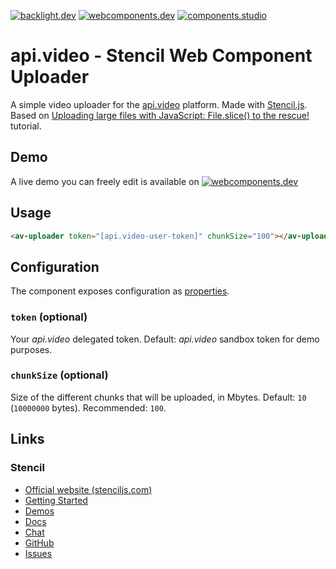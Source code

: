 [![backlight.dev](https://img.shields.io/badge/Backlight.dev-Design%20System%20Editor-%23f8c307)](https://backlight.dev)
[![webcomponents.dev](https://img.shields.io/badge/WebComponents.dev-Web%20Components%20Studio-%23459BCF)](https://webcomponents.dev)
[![components.studio](https://img.shields.io/badge/Components.studio-Components%20Studio-%23319795)](https://components.studio)

# api.video - Stencil Web Component Uploader

A simple video uploader for the [api.video](api.video/) platform. Made with [Stencil.js](stenciljs.com/).
Based on [Uploading large files with JavaScript: File.slice() to the rescue!](https://api.video/blog/tutorials/uploading-large-files-with-javascript) tutorial.

## Demo

A live demo you can freely edit is available on <a href="https://webcomponents.dev/preview/XIxGWDrNYzZCqFGZkzEr?busid=5116f450-1d2f-11ec-a43c-d13e79295681"><img src="https://img.shields.io/badge/WebComponents.dev-Web%20Components%20Studio-%23459BCF" alt="webcomponents.dev"></a>

## Usage

```html
<av-uploader token="[api.video-user-token]" chunkSize="100"></av-uploader>
```

## Configuration

The component exposes configuration as [properties](https://stenciljs.com/docs/properties).

### `token` (optional)

Your *api.video* delegated token. Default: *api.video* sandbox token for demo purposes.

### `chunkSize` (optional)

Size of the different chunks that will be uploaded, in Mbytes. Default: `10` (`10000000` bytes). Recommended: `100`.

## Links

### Stencil

- [Official website (stenciljs.com)](https://stenciljs.com/)
- [Getting Started](https://stenciljs.com/docs/getting-started)
- [Demos](https://stenciljs.com/resources#Demos)
- [Docs](https://stenciljs.com/docs/introduction)
- [Chat](https://stencil-worldwide.herokuapp.com/)
- [GitHub](https://github.com/ionic-team/stencil)
- [Issues](https://github.com/ionic-team/stencil/issues)
